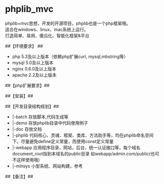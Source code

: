 phplib_mvc
==========

phplib+mvc思想，开发的开源项目，phplib也是一个php框架哦。<br />
适合在windows、linux、mac系统上运行。<br />
打造简单、易用、傻瓜化、智能化框架&平台


##【环境要求】 ##
- php 5.3及以上版本（依赖php扩展curl, mysql,mbstring等） <br />
- mysql 5.0及以上版本 <br />
- nginx 0.6.0及以上版本 <br />
- apache 2.2及以上版本 <br />

##【php扩展要求】##



##【安装】##



##【开发目录结构规划】##
 * |-batch 存放脚本,代码生成等
 * |-demo  存放phplib目录中代码使用例子
 * |-doc   存放文档
 * |-phplib 代码核心、灵魂、框架、类库、方法助手等，均在phplib命名空间下。尽量避免define定义常量，而使用const定义常量
 * |-webapp 应用程序目录，网站，后台，统一认证接口等，每个域名document_root指到本域名的public目录 如webapp/admin.com/public(也可不这样使用哦)
 * |-minsys 小型系统、网站构建，参考


##【备注】##

